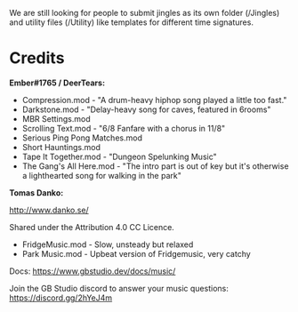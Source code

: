 We are still looking for people to submit jingles as its own folder (/Jingles) and utility files (/Utility) like templates for different time signatures.

# Credits

**Ember#1765 / DeerTears:**

- Compression.mod - "A drum-heavy hiphop song played a little too fast."
- Darkstone.mod - "Delay-heavy song for caves, featured in 6rooms"
- MBR Settings.mod
- Scrolling Text.mod - "6/8 Fanfare with a chorus in 11/8"
- Serious Ping Pong Matches.mod
- Short Hauntings.mod
- Tape It Together.mod - "Dungeon Spelunking Music"
- The Gang's All Here.mod - "The intro part is out of key but it's otherwise a lighthearted song for walking in the park"

**Tomas Danko:**

http://www.danko.se/

Shared under the Attribution 4.0 CC Licence.

- FridgeMusic.mod - Slow, unsteady but relaxed
- Park Music.mod - Upbeat version of Fridgemusic, very catchy

Docs: https://www.gbstudio.dev/docs/music/

Join the GB Studio discord to answer your music questions: https://discord.gg/2hYeJ4m
